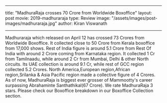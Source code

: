 
---
title: "MadhuraRaja crosses 70 Crore from Worldwide Boxoffice"
layout: post
movie: 2019-madhuraraja
type: Review
image: "/assets/images/post-images/madhuraraja.jpg"
author: Kiran Viswanath

---


Madhuraraja which released on April 12 has crossed 73 Crores from Worldwide Boxoffice. It collected close to 50 Crore from Kerala boxoffice
from 17,000 shows. Rest of India figure is around 5.1 Crore from Rest Of India with around 2 Crore coming from Karnataka region. It collected
1 Cr from Tamilnaadu, while around 2 Cr from Mumbai, Delhi & other North circuits. 
Its UAE collection is around 9.1 Cr, while rest of GCC region collected 5.2 Crores. North America,European region,African region,Srilanka & Asia Pacific region made a
collective figure of 4 Crores.
As of now, MadhuraRaja is biggest ever grosser of Mammootty's career surpassing Abrahaminte Santhathikal(67 Crore).
We rate MadhuraRaja 3 stars.
Please check our Boxoffice breakdown in our Boxoffice Collection section.
